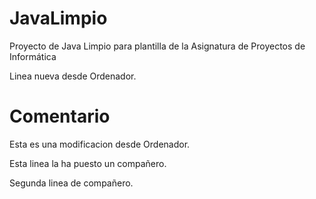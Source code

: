 # JavaLimpio
Proyecto de Java Limpio para plantilla de la Asignatura de Proyectos de Informática

Linea nueva desde Ordenador.

# Comentario
Esta es una modificacion desde Ordenador.

Esta linea la ha puesto un compañero.

Segunda linea de compañero.
